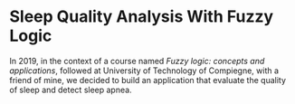 # Sleep Quality Analysis With Fuzzy Logic

In 2019, in the context of a course named *Fuzzy logic: concepts and applications*, followed at University of Technology of Compiegne, with a friend of mine, we decided to build an application that evaluate the quality of sleep and detect sleep apnea.

